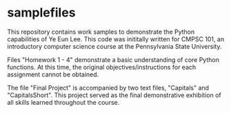 # samplefiles
This repository contains work samples to demonstrate the Python capabilities of Ye Eun Lee. This code was inititally written for CMPSC 101, an introductory computer science course at the Pennsylvania State University.

Files "Homework 1 - 4" demonstrate a basic understanding of core Python functions. At this time, the original objectives/instructions for each assignment cannot be obtained.

The file "Final Project" is accompanied by two text files, "Capitals" and "CapitalsShort". This project served as the final demonstrative exhibition of all skills learned throughout the course.
